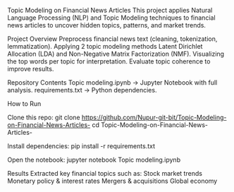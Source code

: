 Topic Modeling on Financial News Articles
This project applies Natural Language Processing (NLP) and Topic Modeling techniques to financial news articles to uncover hidden topics, patterns, and market trends.

Project Overview
Preprocess financial news text (cleaning, tokenization, lemmatization).
Applying 2 topic modeling methods Latent Dirichlet Allocation (LDA) and Non-Negative Matrix Factorization (NMF).
Visualizing the top words per topic for interpretation.
Evaluate topic coherence to improve results.

Repository Contents
Topic modeling.ipynb → Jupyter Notebook with full analysis.
requirements.txt → Python dependencies.

How to Run

Clone this repo:
git clone https://github.com/Nupur-git-bit/Topic-Modeling-on-Financial-News-Articles-
cd Topic-Modeling-on-Financial-News-Articles-

Install dependencies:
pip install -r requirements.txt

Open the notebook:
jupyter notebook Topic modeling.ipynb

Results
Extracted key financial topics such as:
Stock market trends 
Monetary policy & interest rates 
Mergers & acquisitions 
Global economy 
